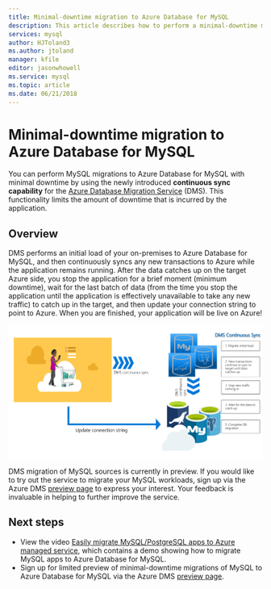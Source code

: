 ```yaml
---
title: Minimal-downtime migration to Azure Database for MySQL
description: This article describes how to perform a minimal-downtime migration of a MySQL database to Azure Database for MySQL by using the Azure Database Migration Service.
services: mysql
author: HJToland3
ms.author: jtoland
manager: kfile
editor: jasonwhowell
ms.service: mysql
ms.topic: article
ms.date: 06/21/2018
---
```


# Minimal-downtime migration to Azure Database for MySQL
You can perform MySQL migrations to Azure Database for MySQL with minimal downtime by using the newly introduced **continuous sync capability** for the [Azure Database Migration Service](https://aka.ms/get-dms) (DMS). This functionality limits the amount of downtime that is incurred by the application.

## Overview
DMS performs an initial load of your on-premises to Azure Database for MySQL, and then continuously syncs any new transactions to Azure while the application remains running. After the data catches up on the target Azure side, you stop the application for a brief moment (minimum downtime), wait for the last batch of data (from the time you stop the application until the application is effectively unavailable to take any new traffic) to catch up in the target, and then update your connection string to point to Azure. When you are finished, your application will be live on Azure!

![Continuous sync with the Azure Database Migration Service](./media/howto-migrate-online/ContinuousSync.png)

DMS migration of MySQL sources is currently in preview. If you would like to try out the service to migrate your MySQL workloads, sign up via the Azure DMS [preview page](https://aka.ms/dms-preview) to express your interest. Your feedback is invaluable in helping to further improve the service.

## Next steps
- View the video [Easily migrate MySQL/PostgreSQL apps to Azure managed service](https://medius.studios.ms/Embed/Video/THR2201?sid=THR2201), which contains a demo showing how to migrate MySQL apps to Azure Database for MySQL.
- Sign up for limited preview of minimal-downtime migrations of MySQL to Azure Database for MySQL via the Azure DMS [preview page](https://aka.ms/dms-preview).
